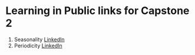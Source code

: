 # Learning in Public links for Capstone 2

1. Seasonality [LinkedIn](https://www.linkedin.com/posts/tillmeineke_mlzoomcamp-activity-7292520558833864706-GOA4?utm_source=share&utm_medium=member_desktop)
2. Periodicity [LinkedIn](https://www.linkedin.com/posts/tillmeineke_mlzoomcamp-activity-7292522412431020032-bBWS?utm_source=share&utm_medium=member_desktop)